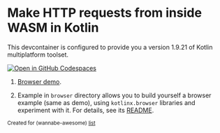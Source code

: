 # Make HTTP requests from inside WASM in Kotlin

This devcontainer is configured to provide you a version 1.9.21 of Kotlin multiplatform toolset.

[![Open in GitHub Codespaces](https://github.com/codespaces/badge.svg)](https://codespaces.new/wasm-outbound-http-examples/kotlin)

1. [Browser demo](https://wasm-outbound-http-examples.github.io/kotlin/).

2. Example in `browser` directory allows you to build yourself a browser example (same as demo), 
  using `kotlinx.browser` libraries and experiment with it.
   For details, see its [README](browser/README.md).

<sub>Created for (wannabe-awesome) [list](https://github.com/vasilev/HTTP-request-from-inside-WASM)</sub>
